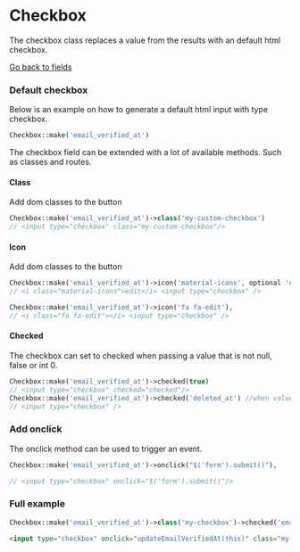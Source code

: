 # Checkbox
The checkbox class replaces a value from the results with an default html checkbox.

[Go back to fields](https://singlequote.github.io/Laravel-datatables/fields)

### Default checkbox
Below is an example on how to generate a default html input with type checkbox.

```php
Checkbox::make('email_verified_at')
```
The checkbox field can be extended with a lot of available methods. Such as classes and routes. 

#### Class
Add dom classes to the button

```php
Checkbox::make('email_verified_at')->class('my-custom-checkbox')
// <input type="checkbox" class="my-custom-checkbox"/>
```

#### Icon
Add dom classes to the button

```php
Checkbox::make('email_verified_at')->icon('material-icons', optional 'edit'),
// <i class="material-icons">edit</i> <input type="checkbox" />

Checkbox::make('email_verified_at')->icon('fa fa-edit'),
// <i class="fa fa-edit"></i> <input type="checkbox" />
```

#### Checked
The checkbox can set to checked when passing a value that is not null, false or int 0.

```php
Checkbox::make('email_verified_at')->checked(true)
// <input type="checkbox" checked="checked"/>
Checkbox::make('email_verified_at')->checked('deleted_at') //when value is null => false,
// <input type="checkbox" />
```


### Add onclick
The onclick method can be used to trigger an event.

```php
Checkbox::make('email_verified_at')->onclick("$('form').submit()"),

// <input type="checkbox" onclick="$('form').submit()"/>
```

### Full example
```php
Checkbox::make('email_verified_at')->class('my-checkbox')->checked('email_verified_at !== null')->name('email_verified_at')->data(['user_id' => 'id'])->onclick("updateEmailVerifiedAt(this)"),

```

```html
<input type="checkbox" onclick="updateEmailVerifiedAt(this)" class="my-checkbox" checked="checked" name="email_verified_at" data-user="1" />
```
